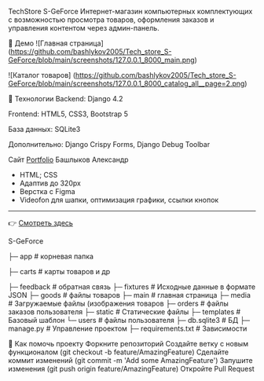 TechStore S-GeForce
Интернет-магазин компьютерных комплектующих с возможностью просмотра товаров, оформления заказов и управления контентом через админ-панель.

🚀 Демо
![Главная страница] (https://github.com/bashlykov2005/Tech_store_S-GeForce/blob/main/screenshots/127.0.0.1_8000_main.png)

![Каталог товаров] (https://github.com/bashlykov2005/Tech_store_S-GeForce/blob/main/screenshots/127.0.0.1_8000_catalog_all__page=2.png)

🔧 Технологии
Backend: Django 4.2

Frontend: HTML5, CSS3, Bootstrap 5

База данных: SQLite3

Дополнительно: Django Crispy Forms, Django Debug Toolbar


Сайт [Portfolio](https://bashlykov2005.github.io/Portfolio/) Башлыков Александр
 - HTML; CSS
 - Адаптив до 320px
 - Верстка с Figma
 - Videofon для шапки, оптимизация графики, ссылки кнопок
---
:point_right: [Смотреть здесь](https://bashlykov2005.github.io/Portfolio/)



S-GeForce

├─ app # корневая папка

├─ carts          # карты товаров и др

├─ feedback      # обратная связь
├─ fixtures     # Исходные данные в формате JSON
├─ goods             # файлы товаров
├─ main             # главная страница
├─ media             # Загружаемые файлы (изображения товаров
├─ orders           # файлы заказов пользователя
├─ static           # Статические файлы
├─ templates        # Базовый шаблон
└─ users            # файлы пользователя
├─ db.sqlite3         # БД
├─ manage.py          # Управление проектом
├─ requirements.txt  # Зависимости



🤝 Как помочь проекту
Форкните репозиторий
Создайте ветку с новым функционалом (git checkout -b feature/AmazingFeature)
Сделайте коммит изменений (git commit -m 'Add some AmazingFeature')
Запушите изменения (git push origin feature/AmazingFeature)
Откройте Pull Request
